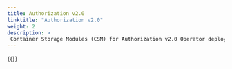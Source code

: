 ```yaml
---
title: Authorization v2.0
linktitle: "Authorization v2.0" 
weight: 2
description: >
 Container Storage Modules (CSM) for Authorization v2.0 Operator deployment
---
```


{{<include file="content/v1/getting-started/installation/operator/modules/authorizationv2-0.md" hideIds="2,3,4">}}

